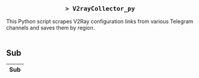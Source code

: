 <h3 align="center">
    <samp>&gt; V2rayCollector_py</samp>
</h3>

This Python script scrapes V2Ray configuration links from various Telegram channels and saves them by region.
<br>
<br>
## Sub
| Sub |
|-----|


































































































































































































































































































































































































































































































































































































































































































































































































































































































































































































































































































































































































































































































































































































































































































































































































































































































































































































































































































































































































































































































































































































































































































































































































































































































































































































































































































































































































































































































































































































































































































































































































































































































































































































































































































































































































































































































































































































































































































































































































































































































































































































































































































































































